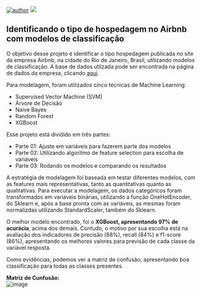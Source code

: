 [![author](https://img.shields.io/badge/author-lincolnneves-red.svg)](https://www.linkedin.com/in/lincolntneves/?locale=en_US) [![](https://img.shields.io/badge/python-3.7+-blue.svg)](https://www.python.org/downloads/release/python-365/)
## Identificando o tipo de hospedagem no Airbnb com modelos de classificação

O objetivo desse projeto é identificar o tipo hospedagem publicada no site da empresa Airbnb, na cidade do Rio de Janeiro, Brasil, utilizando modelos de classificação. A base de dados utilzada pode ser encontrada na página de dados da empresa, clicando [aqui](http://insideairbnb.com/get-the-data.html).

Para modelagem, foram utilizados cinco técnicas de Machine Learning:
- Supervised Vector Machine (SVM)
- Árvore de Decisão
- Naive Bayes
- Random Forest
- XGBoost

Esse projeto está dividido em três partes:
- Parte 01: Ajuste em variáveis para fazerem parte dos modelos
- Parte 02: Utilizando algoritmo de feature selection para escolha de variáveis
- Parte 03: Rodando os modelos e comparando os resultados

A estratégia de modelagem foi baseada em testar diferentes modelos, com as features mais representativas, tanto as quantitativas quanto as qualitativas. Para executar a modelagem, os dados categóricos foram transformados em variáveis binárias, utilizando a função OneHotEncoder, do Sklearn e, após a base pronta com as variáveis, as mesmas foram normalizdas utilizando StandardScaler, também do Sklearn.

O melhor modelo encontrado, foi o <b>XGBoost, apresentando 97% de acurácia</b>, acima dos demais. Contudo, o motivo por sua escolha está na avaliação dos indicadores de precisão (88%), recall (84%) e f1-score (86%), apresentando os melhores valores para previsão de cada classe da variável resposta.

Como evidências, podemos ver a matriz de confusão, apresentando boa classificação para todas as classes presentes.


<b>Matriz de Cunfusão:</b><br>
![image](https://user-images.githubusercontent.com/17936143/111096281-f079ec00-851d-11eb-99e9-44641e44bab9.png)



